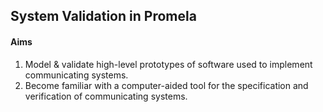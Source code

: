 ## System Validation in Promela

#### Aims
1. Model & validate high-level prototypes of software used to implement communicating systems.
2. Become familiar with a computer-aided tool for the specification and verification of communicating systems.
